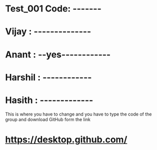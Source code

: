 # Test_001 Code: -------
# Vijay : --------------
# Anant : --yes------------
# Harshil : ------------
# Hasith : -------------
This is where you have to change and you have to type the code of the group and download GitHub form the link
# https://desktop.github.com/
